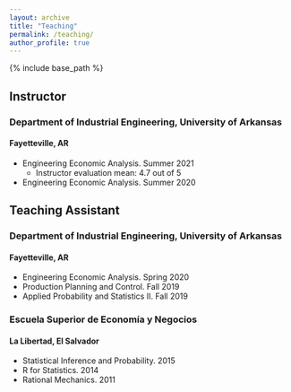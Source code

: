 ```yaml
---
layout: archive
title: "Teaching"
permalink: /teaching/
author_profile: true
---
```


{% include base_path %}

<!--
{% for post in site.teaching reversed %}
  {% include archive-single.html %}
{% endfor %}
-->

## Instructor
### Department of Industrial Engineering, University of Arkansas
#### Fayetteville, AR
- 	Engineering Economic Analysis. Summer 2021
	- Instructor evaluation mean: 4.7 out of 5
- 	Engineering Economic Analysis. Summer 2020

## Teaching Assistant
### Department of Industrial Engineering, University of Arkansas
#### Fayetteville, AR
- Engineering Economic Analysis. Spring 2020
- Production Planning and Control. Fall 2019
- Applied Probability and Statistics II. Fall 2019

### Escuela Superior de Economía y Negocios
#### La Libertad, El Salvador
- Statistical Inference and Probability. 2015
- R for Statistics. 2014
- Rational Mechanics. 2011